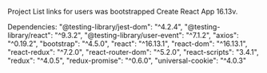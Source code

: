 Project List links for users was bootstrapped Create React App 16.13v.

Dependencies:
    "@testing-library/jest-dom": "^4.2.4",
    "@testing-library/react": "^9.3.2",
    "@testing-library/user-event": "^7.1.2",
    "axios": "^0.19.2",
    "bootstrap": "^4.5.0",
    "react": "^16.13.1",
    "react-dom": "^16.13.1",
    "react-redux": "^7.2.0",
    "react-router-dom": "^5.2.0",
    "react-scripts": "3.4.1",
    "redux": "^4.0.5",
    "redux-promise": "^0.6.0",
    "universal-cookie": "^4.0.3"
